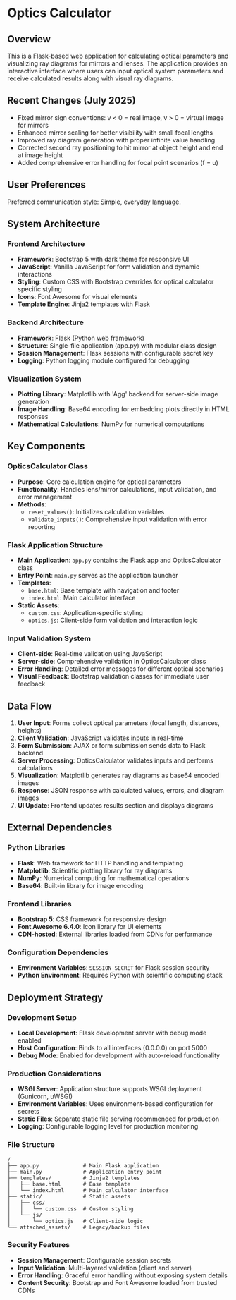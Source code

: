 # Optics Calculator

## Overview

This is a Flask-based web application for calculating optical parameters and visualizing ray diagrams for mirrors and lenses. The application provides an interactive interface where users can input optical system parameters and receive calculated results along with visual ray diagrams.

## Recent Changes (July 2025)

- Fixed mirror sign conventions: v < 0 = real image, v > 0 = virtual image for mirrors
- Enhanced mirror scaling for better visibility with small focal lengths
- Improved ray diagram generation with proper infinite value handling
- Corrected second ray positioning to hit mirror at object height and end at image height
- Added comprehensive error handling for focal point scenarios (f = u)

## User Preferences

Preferred communication style: Simple, everyday language.

## System Architecture

### Frontend Architecture
- **Framework**: Bootstrap 5 with dark theme for responsive UI
- **JavaScript**: Vanilla JavaScript for form validation and dynamic interactions
- **Styling**: Custom CSS with Bootstrap overrides for optical calculator specific styling
- **Icons**: Font Awesome for visual elements
- **Template Engine**: Jinja2 templates with Flask

### Backend Architecture
- **Framework**: Flask (Python web framework)
- **Structure**: Single-file application (app.py) with modular class design
- **Session Management**: Flask sessions with configurable secret key
- **Logging**: Python logging module configured for debugging

### Visualization System
- **Plotting Library**: Matplotlib with 'Agg' backend for server-side image generation
- **Image Handling**: Base64 encoding for embedding plots directly in HTML responses
- **Mathematical Calculations**: NumPy for numerical computations

## Key Components

### OpticsCalculator Class
- **Purpose**: Core calculation engine for optical parameters
- **Functionality**: Handles lens/mirror calculations, input validation, and error management
- **Methods**: 
  - `reset_values()`: Initializes calculation variables
  - `validate_inputs()`: Comprehensive input validation with error reporting

### Flask Application Structure
- **Main Application**: `app.py` contains the Flask app and OpticsCalculator class
- **Entry Point**: `main.py` serves as the application launcher
- **Templates**: 
  - `base.html`: Base template with navigation and footer
  - `index.html`: Main calculator interface
- **Static Assets**:
  - `custom.css`: Application-specific styling
  - `optics.js`: Client-side form validation and interaction logic

### Input Validation System
- **Client-side**: Real-time validation using JavaScript
- **Server-side**: Comprehensive validation in OpticsCalculator class
- **Error Handling**: Detailed error messages for different optical scenarios
- **Visual Feedback**: Bootstrap validation classes for immediate user feedback

## Data Flow

1. **User Input**: Forms collect optical parameters (focal length, distances, heights)
2. **Client Validation**: JavaScript validates inputs in real-time
3. **Form Submission**: AJAX or form submission sends data to Flask backend
4. **Server Processing**: OpticsCalculator validates inputs and performs calculations
5. **Visualization**: Matplotlib generates ray diagrams as base64 encoded images
6. **Response**: JSON response with calculated values, errors, and diagram images
7. **UI Update**: Frontend updates results section and displays diagrams

## External Dependencies

### Python Libraries
- **Flask**: Web framework for HTTP handling and templating
- **Matplotlib**: Scientific plotting library for ray diagrams
- **NumPy**: Numerical computing for mathematical operations
- **Base64**: Built-in library for image encoding

### Frontend Libraries
- **Bootstrap 5**: CSS framework for responsive design
- **Font Awesome 6.4.0**: Icon library for UI elements
- **CDN-hosted**: External libraries loaded from CDNs for performance

### Configuration Dependencies
- **Environment Variables**: `SESSION_SECRET` for Flask session security
- **Python Environment**: Requires Python with scientific computing stack

## Deployment Strategy

### Development Setup
- **Local Development**: Flask development server with debug mode enabled
- **Host Configuration**: Binds to all interfaces (0.0.0.0) on port 5000
- **Debug Mode**: Enabled for development with auto-reload functionality

### Production Considerations
- **WSGI Server**: Application structure supports WSGI deployment (Gunicorn, uWSGI)
- **Environment Variables**: Uses environment-based configuration for secrets
- **Static Files**: Separate static file serving recommended for production
- **Logging**: Configurable logging level for production monitoring

### File Structure
```
/
├── app.py              # Main Flask application
├── main.py             # Application entry point
├── templates/          # Jinja2 templates
│   ├── base.html       # Base template
│   └── index.html      # Main calculator interface
├── static/             # Static assets
│   ├── css/
│   │   └── custom.css  # Custom styling
│   └── js/
│       └── optics.js   # Client-side logic
└── attached_assets/    # Legacy/backup files
```

### Security Features
- **Session Management**: Configurable session secrets
- **Input Validation**: Multi-layered validation (client and server)
- **Error Handling**: Graceful error handling without exposing system details
- **Content Security**: Bootstrap and Font Awesome loaded from trusted CDNs